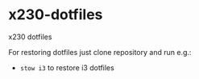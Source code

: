 # x230-dotfiles
x230 dotfiles

For restoring dotfiles just clone repository and run e.g.:
- `stow i3` to restore i3 dotfiles
